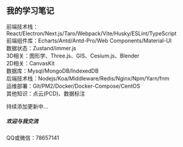 ## 我的学习笔记
前端技术栈：React/Electron/Next.js/Taro/Webpack/Vite/Husky/ESLint/TypeScript  
前端组件库：Echarts/Antd/Antd-Pro/Web Components/Material-UI  
数据状态：Zustand/immer.js  
3D相关：图形学、Three.js、GIS、Cesium.js、Blender  
2D相关：CanvasKit  
数据库：Mysql/MongoDB/IndexedDB  
后端技术栈：Nodejs/Koa/Middleware/Redis/Nginx/Npm/Yarn/fnm  
运维部署：Git/PM2/Docker/Docker-Compose/CentOS  
其他知识：点云(PCD)、数据标注


持续添加更新中...

##### 欢迎与我交流
QQ或微信：78657141
